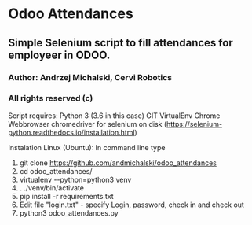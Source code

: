 # Odoo Attendances

## Simple Selenium script to fill attendances for employeer in ODOO.

### Author: Andrzej Michalski, Cervi Robotics

### All rights reserved (c)

Script requires:
Python 3 (3.6 in this case)
GIT
VirtualEnv
Chrome Webbrowser
chromedriver for selenium on disk (https://selenium-python.readthedocs.io/installation.html)

Instalation Linux (Ubuntu):
In command line type
1. git clone https://github.com/andmichalski/odoo_attendances
2. cd odoo_attendances/
3. virtualenv --python=python3 venv
4. . ./venv/bin/activate
5. pip install -r requirements.txt
6. Edit file "login.txt" - specify Login, password, check in and check out
7. python3 odoo_attendances.py

